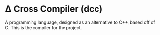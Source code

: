 # &#916; Cross Compiler (dcc)


A programming language, designed as an alternative to C++, based off of C. This is the compiler for the project.